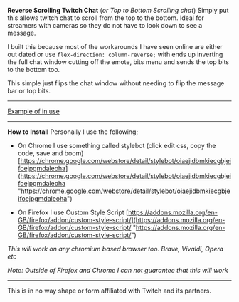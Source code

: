  **Reverse Scrolling Twitch Chat** (*or Top to Bottom Scrolling chat*)
Simply put this allows twitch chat to scroll from the top to the bottom. Ideal for streamers with cameras so they do not have to look down to see a message.

I built this because most of the workarounds I have seen online are either out dated or use `flex-direction: column-reverse;` with ends up inverting the full chat window cutting off the emote, bits menu and sends the top bits to the bottom too.

This simple just flips the chat window without needing to flip the message bar or top bits.

---
[Example of in use](https://i.imgur.com/lwj3EWc.gif)


---
**How to Install**
Personally I use the following;

- On Chrome I use something called stylebot (click edit css, copy the code, save and boom) [https://chrome.google.com/webstore/detail/stylebot/oiaejidbmkiecgbjeifoejpgmdaleoha](https://chrome.google.com/webstore/detail/stylebot/oiaejidbmkiecgbjeifoejpgmdaleoha "https://chrome.google.com/webstore/detail/stylebot/oiaejidbmkiecgbjeifoejpgmdaleoha")

- On Firefox I use Custom Style Script [https://addons.mozilla.org/en-GB/firefox/addon/custom-style-script/](https://addons.mozilla.org/en-GB/firefox/addon/custom-style-script/ "https://addons.mozilla.org/en-GB/firefox/addon/custom-style-script/")

*This will work on any chromium based browser too. Brave, Vivaldi, Opera etc*

*Note:  Outside of Firefox and Chrome I can not guarantee that this will work*

---
This is in no way shape or form affiliated with Twitch and its partners. 
